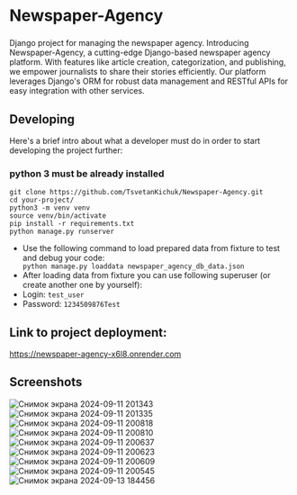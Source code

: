# Newspaper-Agency
###
 Django project for managing the newspaper agency. Introducing Newspaper-Agency, a cutting-edge Django-based newspaper agency platform. With features like article creation, categorization, and publishing, we empower journalists to share their stories efficiently. Our platform leverages Django's ORM for robust data management and RESTful APIs for easy integration with other services.

## Developing

Here's a brief intro about what a developer must do in order to start developing
the project further:
<h3>python 3 must be already installed</h3>

```shell
git clone https://github.com/TsvetanKichuk/Newspaper-Agency.git
cd your-project/
python3 -m venv venv
source venv/bin/activate
pip install -r requirements.txt
python manage.py runserver
```
<ul>
  <li>Use the following command to load prepared data from fixture to test and debug your code:</li>
    <code>python manage.py loaddata newspaper_agency_db_data.json</code>
  <li>After loading data from fixture you can use following superuser (or create another one by yourself):</li>
  <li>Login: <code>test_user</code> </li>
  <li>Password: <code>1234509876Test</code></li>
</ul>

## Link to project deployment: 
https://newspaper-agency-x6l8.onrender.com

## Screenshots

![Снимок экрана 2024-09-11 201343](https://github.com/user-attachments/assets/d9d8f605-b58f-40a6-a636-e1a5d1888d08)
![Снимок экрана 2024-09-11 201335](https://github.com/user-attachments/assets/370b903d-7e28-47ce-9cc6-cd44d3e08773)
![Снимок экрана 2024-09-11 200818](https://github.com/user-attachments/assets/8a3787ef-8ba1-4e33-89b9-a61a13cf6d81)
![Снимок экрана 2024-09-11 200810](https://github.com/user-attachments/assets/1c362f17-4bd4-4689-9acb-0935cc5da509)
![Снимок экрана 2024-09-11 200637](https://github.com/user-attachments/assets/95b4cfde-6f71-495e-96fd-a0a00fcbf4b9)
![Снимок экрана 2024-09-11 200623](https://github.com/user-attachments/assets/cb3d8a61-0526-4118-bd81-fd64be89be38)
![Снимок экрана 2024-09-11 200609](https://github.com/user-attachments/assets/c357bb1d-dd25-48d2-8981-faf40791d011)
![Снимок экрана 2024-09-11 200545](https://github.com/user-attachments/assets/731c2bf2-8b80-44a9-947e-af4a9dd1566a)
![Снимок экрана 2024-09-13 184456](https://github.com/user-attachments/assets/52ef9526-7e00-44a9-991b-ed0c22935336)
